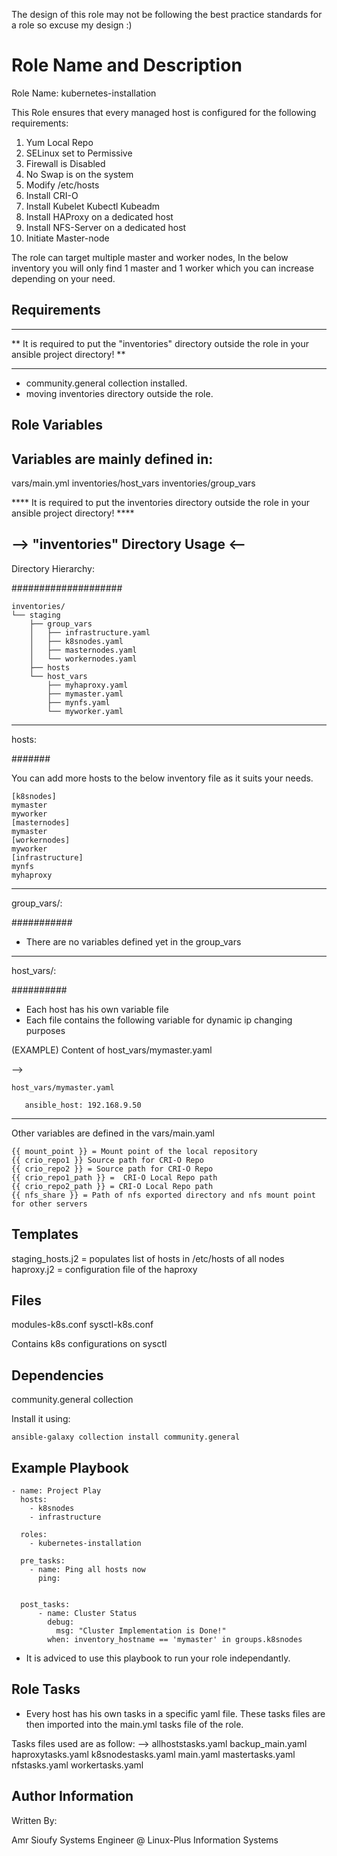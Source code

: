 The design of this role may not be following the best practice standards for a role so excuse my design :)

Role Name and Description 
=========================
Role Name: kubernetes-installation

This Role ensures that every managed host is configured for the following requirements:

1. Yum Local Repo
2. SELinux set to Permissive
3. Firewall is Disabled
4. No Swap is on the system
5. Modify /etc/hosts
6. Install CRI-O 
7. Install Kubelet Kubectl Kubeadm
8. Install HAProxy on a dedicated host
9. Install NFS-Server on a dedicated host
10. Initiate Master-node

The role can target multiple master and worker nodes, In the below inventory you will only find 1 master and 1 worker which you can increase depending on your need.

Requirements
------------
***********************************************************************************************************
** It is required to put the "inventories" directory outside the role in your ansible project directory! **
***********************************************************************************************************

- community.general collection installed.
- moving inventories directory outside the role.

Role Variables
--------------
Variables are mainly defined in:
--------------------------------

vars/main.yml
inventories/host_vars
inventories/group_vars

**** It is required to put the inventories directory outside the role in your ansible project directory! ****


--> "inventories" Directory Usage <-- 
-------------------------------------

Directory Hierarchy:

####################

```
inventories/
└── staging
    ├── group_vars
    │   ├── infrastructure.yaml
    │   ├── k8snodes.yaml
    │   ├── masternodes.yaml
    │   └── workernodes.yaml
    ├── hosts
    └── host_vars
        ├── myhaproxy.yaml
        ├── mymaster.yaml
        ├── mynfs.yaml
        └── myworker.yaml
```
-------------------------------------

hosts:

#######

You can add more hosts to the below inventory file as it suits your needs.
```
[k8snodes]
mymaster
myworker
[masternodes]
mymaster
[workernodes]
myworker
[infrastructure]
mynfs
myhaproxy
```
-------------------------------------

group_vars/:

###########

- There are no variables defined yet in the group_vars

-------------------------------------

host_vars/:

##########

- Each host has his own variable file
- Each file contains the following variable for dynamic ip changing purposes

(EXAMPLE) Content of host_vars/mymaster.yaml

-->
```
host_vars/mymaster.yaml

   ansible_host: 192.168.9.50
```
-------------------------------------
Other variables are defined in the vars/main.yaml

```
{{ mount_point }} = Mount point of the local repository 
{{ crio_repo1 }} Source path for CRI-O Repo
{{ crio_repo2 }} = Source path for CRI-O Repo
{{ crio_repo1_path }} =  CRI-O Local Repo path
{{ crio_repo2_path }} = CRI-O Local Repo path
{{ nfs_share }} = Path of nfs exported directory and nfs mount point for other servers
```

Templates
---------

staging_hosts.j2 = populates list of hosts in /etc/hosts of all nodes
haproxy.j2 = configuration file of the haproxy


Files
-----
modules-k8s.conf  sysctl-k8s.conf

Contains k8s configurations on sysctl

Dependencies
------------

community.general collection

Install it using:

`` ansible-galaxy collection install community.general ``

Example Playbook
----------------
```
- name: Project Play
  hosts:
    - k8snodes
    - infrastructure

  roles:
    - kubernetes-installation

  pre_tasks:
    - name: Ping all hosts now
      ping:


  post_tasks:
      - name: Cluster Status
        debug:
          msg: "Cluster Implementation is Done!"
        when: inventory_hostname == 'mymaster' in groups.k8snodes
```

- It is adviced to use this playbook to run your role independantly.


Role Tasks
----------
- Every host has his own tasks in a specific yaml file. These tasks files are then imported into the main.yml tasks file of the role.

Tasks files used are as follow:
-->
allhoststasks.yaml  backup_main.yaml  haproxytasks.yaml  k8snodestasks.yaml  main.yaml  mastertasks.yaml  nfstasks.yaml  workertasks.yaml

Author Information
------------------
Written By:

Amr Sioufy 
Systems Engineer @ Linux-Plus Information Systems
